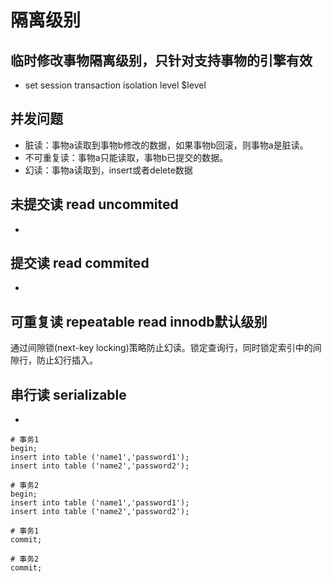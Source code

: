 # 隔离级别

## 临时修改事物隔离级别，只针对支持事物的引擎有效
- set session transaction isolation level $level

## 并发问题
- 脏读：事物a读取到事物b修改的数据，如果事物b回滚，则事物a是脏读。
- 不可重复读：事物a只能读取，事物b已提交的数据。
- 幻读：事物a读取到，insert或者delete数据

## 未提交读 read uncommited

- 

## 提交读 read commited

-

## 可重复读 repeatable read innodb默认级别

通过间隙锁(next-key locking)策略防止幻读。锁定查询行，同时锁定索引中的间隙行，防止幻行插入。


## 串行读 serializable

- 

```mysql
# 事务1
begin;
insert into table ('name1','password1');
insert into table ('name2','password2');
```

```mysql
# 事务2
begin;
insert into table ('name1','password1');
insert into table ('name2','password2');
```

```mysql
# 事务1
commit;
```

```mysql
# 事务2
commit;
```